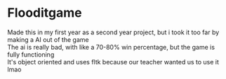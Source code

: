 # Flooditgame
Made this in my first year as a second year project, but i took it too far by making a AI out of the game  <br />
The ai is really bad, with like a 70-80% win percentage, but the game is fully functioning <br />
It's object oriented and uses fltk because our teacher wanted us to use it lmao <br />
